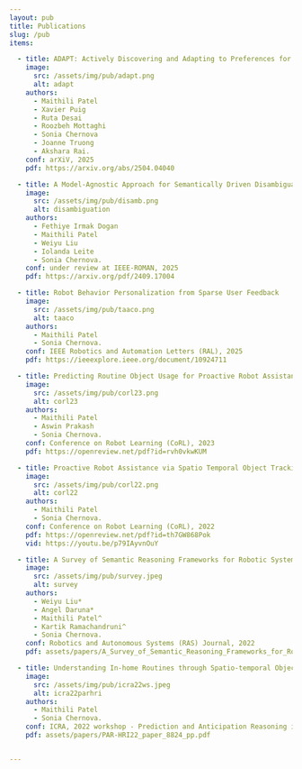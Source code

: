 ```yaml
---
layout: pub
title: Publications
slug: /pub
items:

  - title: ADAPT: Actively Discovering and Adapting to Preferences for any Task
    image:
      src: /assets/img/pub/adapt.png
      alt: adapt
    authors:
      - Maithili Patel
      - Xavier Puig
      - Ruta Desai
      - Roozbeh Mottaghi
      - Sonia Chernova
      - Joanne Truong
      - Akshara Rai.
    conf: arXiV, 2025
    pdf: https://arxiv.org/abs/2504.04040

  - title: A Model-Agnostic Approach for Semantically Driven Disambiguation in Human-Robot Interaction 
    image:
      src: /assets/img/pub/disamb.png
      alt: disambiguation
    authors:
      - Fethiye Irmak Dogan
      - Maithili Patel
      - Weiyu Liu
      - Iolanda Leite
      - Sonia Chernova.
    conf: under review at IEEE-ROMAN, 2025
    pdf: https://arxiv.org/pdf/2409.17004

  - title: Robot Behavior Personalization from Sparse User Feedback
    image:
      src: /assets/img/pub/taaco.png
      alt: taaco
    authors:
      - Maithili Patel
      - Sonia Chernova. 
    conf: IEEE Robotics and Automation Letters (RAL), 2025
    pdf: https://ieeexplore.ieee.org/document/10924711

  - title: Predicting Routine Object Usage for Proactive Robot Assistance
    image:
      src: /assets/img/pub/corl23.png
      alt: corl23
    authors: 
      - Maithili Patel
      - Aswin Prakash
      - Sonia Chernova. 
    conf: Conference on Robot Learning (CoRL), 2023
    pdf: https://openreview.net/pdf?id=rvh0vkwKUM

  - title: Proactive Robot Assistance via Spatio Temporal Object Tracking
    image:
      src: /assets/img/pub/corl22.png
      alt: corl22
    authors: 
      - Maithili Patel
      - Sonia Chernova. 
    conf: Conference on Robot Learning (CoRL), 2022
    pdf: https://openreview.net/pdf?id=th7GW868Pok
    vid: https://youtu.be/p79IAyvnOuY

  - title: A Survey of Semantic Reasoning Frameworks for Robotic Systems
    image:
      src: /assets/img/pub/survey.jpeg
      alt: survey
    authors: 
      - Weiyu Liu*
      - Angel Daruna*
      - Maithili Patel^
      - Kartik Ramachandruni^
      - Sonia Chernova. 
    conf: Robotics and Autonomous Systems (RAS) Journal, 2022
    pdf: assets/papers/A_Survey_of_Semantic_Reasoning_Frameworks_for_Robotic_Systems.pdf

  - title: Understanding In-home Routines through Spatio-temporal Object Tracking for Proactive Assistance
    image:
      src: /assets/img/pub/icra22ws.jpeg
      alt: icra22parhri
    authors: 
      - Maithili Patel
      - Sonia Chernova. 
    conf: ICRA, 2022 workshop - Prediction and Anticipation Reasoning in Human Robot Interaction 
    pdf: assets/papers/PAR-HRI22_paper_8824_pp.pdf


---
```

<br />
<br />

